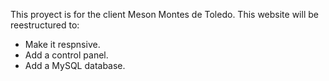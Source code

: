This proyect is for the client Meson Montes de Toledo.
This website will be reestructured to:
- Make it respnsive.
- Add a control panel.
- Add a MySQL database.
